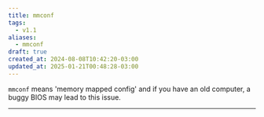 ```yaml
---
title: mmconf
tags:
  - v1.1
aliases:
  - mmconf
draft: true
created_at: 2024-08-08T10:42:20-03:00
updated_at: 2025-01-21T00:48:28-03:00
---
```


`mmconf` means 'memory mapped config' and if you have an old computer, a buggy BIOS may lead to this issue.

---

